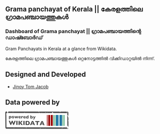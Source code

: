 ## Grama panchayat of Kerala || കേരളത്തിലെ ഗ്രാമപഞ്ചായത്തുകൾ
### Dashboard of Grama panchayat || ഗ്രാമപഞ്ചായത്തിന്റെ ഡാഷ്ബോർഡ് 

Gram Panchayats in Kerala at a glance from Wikidata.

കേരളത്തിലെ ഗ്രാമപഞ്ചായത്തുകൾ ഒറ്റനോട്ടത്തില്‍ വിക്കിഡാറ്റയിൽ നിന്ന്.

## Designed and Developed
- [Jinoy Tom Jacob](https://www.wikidata.org/wiki/User:Gnoeee)

## Data powered by 
![Wkidata](Images/Wikidata_Stamp_Rec_Light.png)
